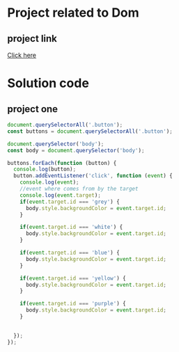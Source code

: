# Project related to Dom

## project link
[Click here](https://stackblitz.com/edit/web-platform-zcvkgs?file=01_ColorChange%2Fscript.js)

# Solution code

##  project one

```javascript
document.querySelectorAll('.button');
const buttons = document.querySelectorAll('.button');

document.querySelector('body');
const body = document.querySelector('body');

buttons.forEach(function (button) {
  console.log(button);
  button.addEventListener('click', function (event) {
    console.log(event);
    //event where comes from by the target
    console.log(event.target);
    if(event.target.id === 'grey') {
      body.style.backgroundColor = event.target.id;
    }

    if(event.target.id === 'white') {
      body.style.backgroundColor = event.target.id;
    }

    if(event.target.id === 'blue') {
      body.style.backgroundColor = event.target.id;
    }

    if(event.target.id === 'yellow') {
      body.style.backgroundColor = event.target.id;
    }

    if(event.target.id === 'purple') {
      body.style.backgroundColor = event.target.id;
    }

    
  });
});


```
